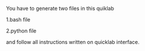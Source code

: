 You have to generate two files in this quiklab 

1.bash file

2.python file

and follow all instructions written on quicklab interface. 
